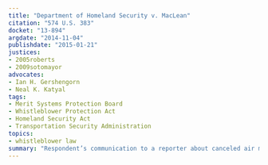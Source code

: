 ```yaml
---
title: "Department of Homeland Security v. MacLean"
citation: "574 U.S. 383"
docket: "13-894"
argdate: "2014-11-04"
publishdate: "2015-01-21"
justices:
- 2005roberts
- 2009sotomayor
advocates:
- Ian H. Gershengorn
- Neal K. Katyal
tags:
- Merit Systems Protection Board
- Whistleblower Protection Act
- Homeland Security Act
- Transportation Security Administration
topics:
- whistleblower law
summary: "Respondent’s communication to a reporter about canceled air marshal missions is not excluded from federal whistleblower protection as a disclosure “specifically prohibited by law,” 5 U.S.C. § 2302(b)(8)(A), because the Transportation Security Administration regulation prohibiting his disclosure does not qualify as “law,” and because the law authorizing the regulation, 49 U.S.C. § 114(r)(1), does not specifically prohibit his disclosure."
---
```


